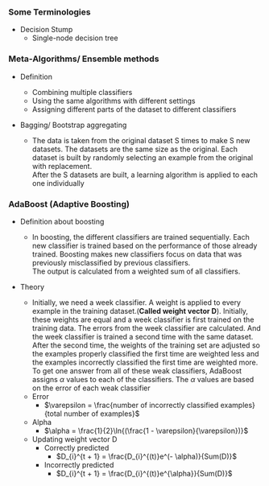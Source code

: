 ### Some Terminologies
* Decision Stump
  * Single-node decision tree

### Meta-Algorithms/ Ensemble methods
* Definition
  * Combining multiple classifiers
  * Using the same algorithms with different settings
  * Assigning different parts of the dataset to different classifiers

* Bagging/ Bootstrap aggregating
  * The data is taken from the original dataset S times to make S new datasets. The datasets are the same size as the original. Each dataset is built by randomly selecting an example from the original with replacement.  
  After the S datasets are built, a learning algorithm is applied to each one individually

### AdaBoost (Adaptive Boosting)
* Definition about boosting
  * In boosting, the different classifiers are trained sequentially. Each new classifier is trained based on the performance of those already trained. Boosting makes new classifiers focus on data that was previously misclassified by previous classifiers.  
  The output is calculated from a weighted sum of all classifiers.

* Theory
  * Initially, we need a week classifier. A weight is applied to every example in the training dataset.(**Called weight vector D**). Initially, these weights are equal and a week classifier is first trained on the training data. The errors from the week classifier are calculated. And the week classifier is trained a second time with the same dataset. After the second time, the weights of the training set are adjusted so the examples properly classified the first time are weighted less and the examples incorrectly classified the first time are weighted more.  
  To get one answer from all of these weak classifiers, AdaBoost assigns $\alpha$ values to each of the classifiers. The $\alpha$ values are based on the error of each weak classifier
  * Error
    * $\varepsilon = \frac{number of incorrectly classified examples}{total number of examples}$
  * Alpha
    * $\alpha = \frac{1}{2}\ln{(\frac{1 - \varepsilon}{\varepsilon})}$
  * Updating weight vector D
    * Correctly predicted
      * $D_{i}^{t + 1} = \frac{D_{i}^{(t)}e^(- \alpha)}{Sum(D)}$
    * Incorrectly predicted
      * $D_{i}^{t + 1} = \frac{D_{i}^{(t)}e^{\alpha}}{Sum(D)}$
  
 
